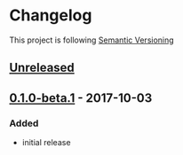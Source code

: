 # Changelog

This project is following [Semantic Versioning](http://semver.org)

## [Unreleased][]

## [0.1.0-beta.1][] - 2017-10-03

### Added

 - initial release
 
[Unreleased]: https://github.com/DeskproApps/jira/compare/v0.1.0-beta.1...HEAD
[0.1.0-beta.1]: https://github.com/DeskproApps/jira/compare/master...v0.1.0-beta.1
